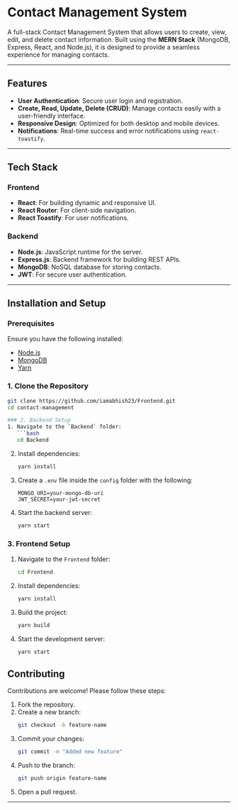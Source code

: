 
# Contact Management System

A full-stack Contact Management System that allows users to create, view, edit, and delete contact information. Built using the **MERN Stack** (MongoDB, Express, React, and Node.js), it is designed to provide a seamless experience for managing contacts.

---

## Features
- **User Authentication**: Secure user login and registration.
- **Create, Read, Update, Delete (CRUD)**: Manage contacts easily with a user-friendly interface.
- **Responsive Design**: Optimized for both desktop and mobile devices.
- **Notifications**: Real-time success and error notifications using `react-toastify`.

---

## Tech Stack
### Frontend
- **React**: For building dynamic and responsive UI.
- **React Router**: For client-side navigation.
- **React Toastify**: For user notifications.

### Backend
- **Node.js**: JavaScript runtime for the server.
- **Express.js**: Backend framework for building REST APIs.
- **MongoDB**: NoSQL database for storing contacts.
- **JWT**: For secure user authentication.

---

## Installation and Setup
### Prerequisites
Ensure you have the following installed:
- [Node.js](https://nodejs.org/)
- [MongoDB](https://www.mongodb.com/)
- [Yarn](https://yarnpkg.com/)

### 1. Clone the Repository
```bash
git clone https://github.com/iamabhish23/Frontend.git
cd contact-management

### 2. Backend Setup
1. Navigate to the `Backend` folder:
   ```bash
   cd Backend
   ```
2. Install dependencies:
   ```bash
   yarn install
   ```
3. Create a `.env` file inside the `config` folder with the following:
   ```env
   MONGO_URI=your-mongo-db-uri
   JWT_SECRET=your-jwt-secret
   ```
4. Start the backend server:
   ```bash
   yarn start
   ```

### 3. Frontend Setup
1. Navigate to the `Frontend` folder:
   ```bash
   cd Frontend
   ```
2. Install dependencies:
   ```bash
   yarn install
   ```
3. Build the project:
   ```bash
   yarn build
   ```
4. Start the development server:
   ```bash
   yarn start
   ```

## Contributing
Contributions are welcome! Please follow these steps:
1. Fork the repository.
2. Create a new branch:
   ```bash
   git checkout -b feature-name
   ```
3. Commit your changes:
   ```bash
   git commit -m "Added new feature"
   ```
4. Push to the branch:
   ```bash
   git push origin feature-name
   ```
5. Open a pull request.

---
